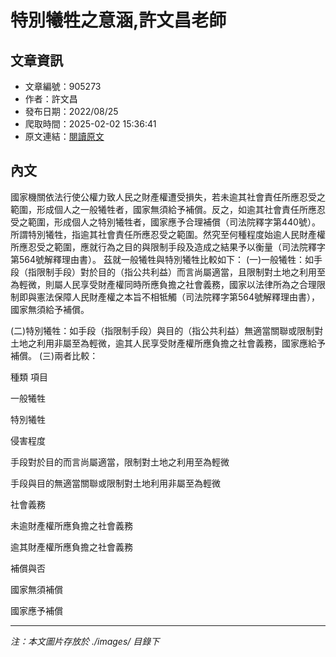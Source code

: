 # 特別犧牲之意涵,許文昌老師

## 文章資訊
- 文章編號：905273
- 作者：許文昌
- 發布日期：2022/08/25
- 爬取時間：2025-02-02 15:36:41
- 原文連結：[閱讀原文](https://real-estate.get.com.tw/Columns/detail.aspx?no=905273)

## 內文
國家機關依法行使公權力致人民之財產權遭受損失，若未逾其社會責任所應忍受之範圍，形成個人之一般犧牲者，國家無須給予補償。反之，如逾其社會責任所應忍受之範圍，形成個人之特別犧牲者，國家應予合理補償（司法院釋字第440號）。
所謂特別犧牲，指逾其社會責任所應忍受之範圍。然究至何種程度始逾人民財產權所應忍受之範圍，應就行為之目的與限制手段及造成之結果予以衡量（司法院釋字第564號解釋理由書）。
茲就一般犧牲與特別犧牲比較如下：
(一)一般犧牲：如手段（指限制手段）對於目的（指公共利益）而言尚屬適當，且限制對土地之利用至為輕微，則屬人民享受財產權同時所應負擔之社會義務，國家以法律所為之合理限制即與憲法保障人民財產權之本旨不相牴觸（司法院釋字第564號解釋理由書），國家無須給予補償。
 
(二)特別犧牲：如手段（指限制手段）與目的（指公共利益）無適當關聯或限制對土地之利用非屬至為輕微，逾其人民享受財產權所應負擔之社會義務，國家應給予補償。
(三)兩者比較：




種類
項目


一般犧牲 


特別犧牲 




侵害程度 


手段對於目的而言尚屬適當，限制對土地之利用至為輕微 


手段與目的無適當關聯或限制對土地利用非屬至為輕微 




社會義務 


未逾財產權所應負擔之社會義務 


逾其財產權所應負擔之社會義務 




補償與否 


國家無須補償 


國家應予補償

---
*注：本文圖片存放於 ./images/ 目錄下*
